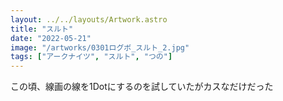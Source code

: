 ```yaml
---
layout: ../../layouts/Artwork.astro
title: "スルト"
date: "2022-05-21"
image: "/artworks/0301ログボ_スルト_2.jpg"
tags: ["アークナイツ", "スルト", "つの"]
---
```


この頃、線画の線を1Dotにするのを試していたがカスなだけだった